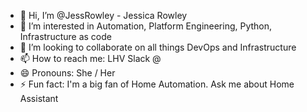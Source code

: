 - 👋 Hi, I’m @JessRowley - Jessica Rowley
- 👀 I’m interested in Automation, Platform Engineering, Python, Infrastructure as code
- 💞️ I’m looking to collaborate on all things DevOps and Infrastructure
- 📫 How to reach me: LHV Slack @
- 😄 Pronouns: She / Her
- ⚡ Fun fact: I'm a big fan of Home Automation. Ask me about Home Assistant



<!---
JessRowley/JessRowley is a ✨ special ✨ repository because its `README.md` (this file) appears on your GitHub profile.
You can click the Preview link to take a look at your changes.
--->
